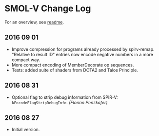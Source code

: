 # SMOL-V Change Log

For an overview, see [readme](README.md).

## 2016 09 01

* Improve compression for programs already processed by
  spirv-remap. "Relative to result ID" entries now encode
  negative numbers in a more compact way.
* More compact encoding of MemberDecorate op sequences.
* Tests: added suite of shaders from DOTA2 and Talos Principle.


## 2016 08 31

* Optional flag to strip debug information from SPIR-V: `kEncodeFlagStripDebugInfo`. *(Florian Penzkofer)*


## 2016 08 27

* Initial version.

